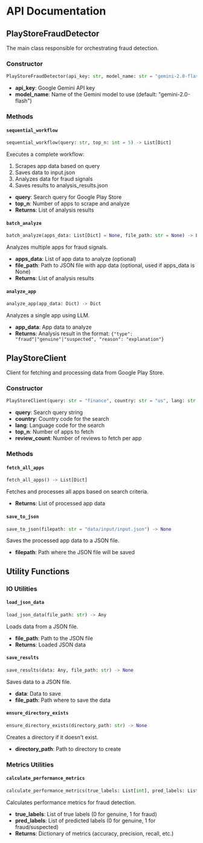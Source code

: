 # API Documentation

## PlayStoreFraudDetector

The main class responsible for orchestrating fraud detection.

### Constructor

```python
PlayStoreFraudDetector(api_key: str, model_name: str = "gemini-2.0-flash")
```

- **api_key**: Google Gemini API key
- **model_name**: Name of the Gemini model to use (default: "gemini-2.0-flash")

### Methods

#### `sequential_workflow`

```python
sequential_workflow(query: str, top_n: int = 5) -> List[Dict]
```

Executes a complete workflow:
1. Scrapes app data based on query
2. Saves data to input.json
3. Analyzes data for fraud signals
4. Saves results to analysis_results.json

- **query**: Search query for Google Play Store
- **top_n**: Number of apps to scrape and analyze
- **Returns**: List of analysis results

#### `batch_analyze`

```python
batch_analyze(apps_data: List[Dict] = None, file_path: str = None) -> List[Dict]
```

Analyzes multiple apps for fraud signals.

- **apps_data**: List of app data to analyze (optional)
- **file_path**: Path to JSON file with app data (optional, used if apps_data is None)
- **Returns**: List of analysis results

#### `analyze_app`

```python
analyze_app(app_data: Dict) -> Dict
```

Analyzes a single app using LLM.

- **app_data**: App data to analyze
- **Returns**: Analysis result in the format: `{"type": "fraud"|"genuine"|"suspected", "reason": "explanation"}`

## PlayStoreClient

Client for fetching and processing data from Google Play Store.

### Constructor

```python
PlayStoreClient(query: str = "finance", country: str = "us", lang: str = "en", top_n: int = 5, review_count: int = 5)
```

- **query**: Search query string
- **country**: Country code for the search
- **lang**: Language code for the search
- **top_n**: Number of apps to fetch
- **review_count**: Number of reviews to fetch per app

### Methods

#### `fetch_all_apps`

```python
fetch_all_apps() -> List[Dict]
```

Fetches and processes all apps based on search criteria.

- **Returns**: List of processed app data

#### `save_to_json`

```python
save_to_json(filepath: str = "data/input/input.json") -> None
```

Saves the processed app data to a JSON file.

- **filepath**: Path where the JSON file will be saved

## Utility Functions

### IO Utilities

#### `load_json_data`

```python
load_json_data(file_path: str) -> Any
```

Loads data from a JSON file.

- **file_path**: Path to the JSON file
- **Returns**: Loaded JSON data

#### `save_results`

```python
save_results(data: Any, file_path: str) -> None
```

Saves data to a JSON file.

- **data**: Data to save
- **file_path**: Path where to save the data

#### `ensure_directory_exists`

```python
ensure_directory_exists(directory_path: str) -> None
```

Creates a directory if it doesn't exist.

- **directory_path**: Path to directory to create

### Metrics Utilities

#### `calculate_performance_metrics`

```python
calculate_performance_metrics(true_labels: List[int], pred_labels: List[int]) -> Dict
```

Calculates performance metrics for fraud detection.

- **true_labels**: List of true labels (0 for genuine, 1 for fraud)
- **pred_labels**: List of predicted labels (0 for genuine, 1 for fraud/suspected)
- **Returns**: Dictionary of metrics (accuracy, precision, recall, etc.)
